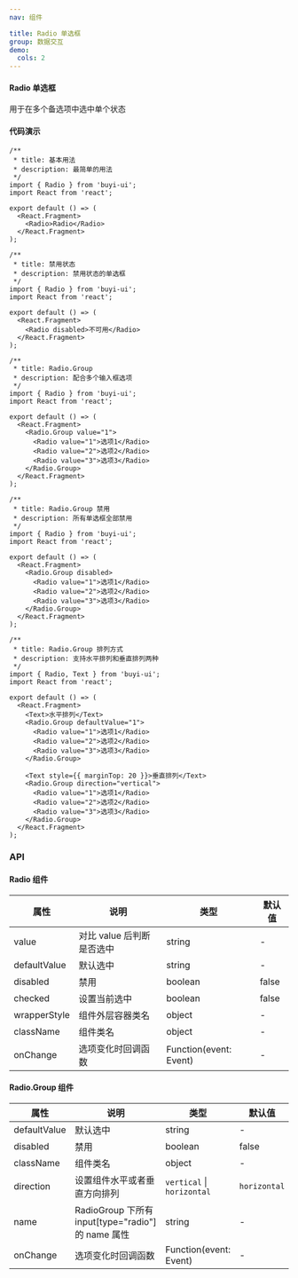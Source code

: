 ```yaml
---
nav: 组件

title: Radio 单选框
group: 数据交互
demo:
  cols: 2
---
```


#### Radio 单选框

用于在多个备选项中选中单个状态

#### 代码演示

```tsx | demo
/**
 * title: 基本用法
 * description: 最简单的用法
 */
import { Radio } from 'buyi-ui';
import React from 'react';

export default () => (
  <React.Fragment>
    <Radio>Radio</Radio>
  </React.Fragment>
);
```

```tsx | demo
/**
 * title: 禁用状态
 * description: 禁用状态的单选框
 */
import { Radio } from 'buyi-ui';
import React from 'react';

export default () => (
  <React.Fragment>
    <Radio disabled>不可用</Radio>
  </React.Fragment>
);
```

```tsx | demo
/**
 * title: Radio.Group
 * description: 配合多个输入框选项
 */
import { Radio } from 'buyi-ui';
import React from 'react';

export default () => (
  <React.Fragment>
    <Radio.Group value="1">
      <Radio value="1">选项1</Radio>
      <Radio value="2">选项2</Radio>
      <Radio value="3">选项3</Radio>
    </Radio.Group>
  </React.Fragment>
);
```

```tsx | demo
/**
 * title: Radio.Group 禁用
 * description: 所有单选框全部禁用
 */
import { Radio } from 'buyi-ui';
import React from 'react';

export default () => (
  <React.Fragment>
    <Radio.Group disabled>
      <Radio value="1">选项1</Radio>
      <Radio value="2">选项2</Radio>
      <Radio value="3">选项3</Radio>
    </Radio.Group>
  </React.Fragment>
);
```

```tsx | demo
/**
 * title: Radio.Group 排列方式
 * description: 支持水平排列和垂直排列两种
 */
import { Radio, Text } from 'buyi-ui';
import React from 'react';

export default () => (
  <React.Fragment>
    <Text>水平排列</Text>
    <Radio.Group defaultValue="1">
      <Radio value="1">选项1</Radio>
      <Radio value="2">选项2</Radio>
      <Radio value="3">选项3</Radio>
    </Radio.Group>

    <Text style={{ marginTop: 20 }}>垂直排列</Text>
    <Radio.Group direction="vertical">
      <Radio value="1">选项1</Radio>
      <Radio value="2">选项2</Radio>
      <Radio value="3">选项3</Radio>
    </Radio.Group>
  </React.Fragment>
);
```

### API

#### Radio 组件

| 属性         | 说明                      | 类型                   | 默认值 |
| ------------ | ------------------------- | ---------------------- | ------ |
| value        | 对比 value 后判断是否选中 | string                 | -      |
| defaultValue | 默认选中                  | string                 | -      |
| disabled     | 禁用                      | boolean                | false  |
| checked      | 设置当前选中              | boolean                | false  |
| wrapperStyle | 组件外层容器类名          | object                 | -      |
| className    | 组件类名                  | object                 | -      |
| onChange     | 选项变化时回调函数        | Function(event: Event) | -      |

#### Radio.Group 组件

| 属性         | 说明                                               | 类型                       | 默认值       |
| ------------ | -------------------------------------------------- | -------------------------- | ------------ |
| defaultValue | 默认选中                                           | string                     | -            |
| disabled     | 禁用                                               | boolean                    | false        |
| className    | 组件类名                                           | object                     | -            |
| direction    | 设置组件水平或者垂直方向排列                       | `vertical` \| `horizontal` | `horizontal` |
| name         | RadioGroup 下所有 input[type="radio"] 的 name 属性 | string                     | -            |
| onChange     | 选项变化时回调函数                                 | Function(event: Event)     | -            |
